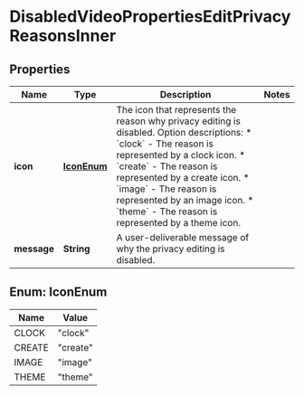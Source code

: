 

# DisabledVideoPropertiesEditPrivacyReasonsInner


## Properties

| Name | Type | Description | Notes |
|------------ | ------------- | ------------- | -------------|
|**icon** | [**IconEnum**](#IconEnum) | The icon that represents the reason why privacy editing is disabled.  Option descriptions:  * &#x60;clock&#x60; - The reason is represented by a clock icon.  * &#x60;create&#x60; - The reason is represented by a create icon.  * &#x60;image&#x60; - The reason is represented by an image icon.  * &#x60;theme&#x60; - The reason is represented by a theme icon.  |  |
|**message** | **String** | A user-deliverable message of why the privacy editing is disabled. |  |



## Enum: IconEnum

| Name | Value |
|---- | -----|
| CLOCK | &quot;clock&quot; |
| CREATE | &quot;create&quot; |
| IMAGE | &quot;image&quot; |
| THEME | &quot;theme&quot; |



